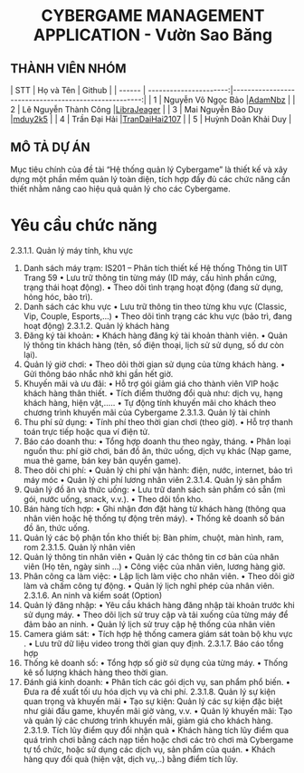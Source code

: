 <!-- Title -->
<h1 align="center"><b>CYBERGAME MANAGEMENT APPLICATION - Vườn Sao Băng</b></h1>

## THÀNH VIÊN NHÓM
<a name="thanhvien"></a>
| STT    | Họ và Tên              | Github                                               |
| ------ | ----------------------:|-----------------------------------------------------:|
| 1      | Nguyễn Võ Ngọc Bảo     |[AdamNbz](https://github.com/AdamNbz)                 |
| 2      | Lê Nguyễn Thành Công   |[LibraJeager](https://github.com/LibraJeager)         |
| 3      | Mai Nguyễn Bảo Duy     |[mduy2k5](https://github.com/mduy2k5)                 |
| 4      | Trần Đại Hải           |[TranDaiHai2107](https://github.com/TranDaiHai2107)   |
| 5      | Huỳnh Doãn Khải Duy                                                         |

## MÔ TẢ DỰ ÁN
Mục tiêu chính của đề tài “Hệ thống quản lý Cybergame” là thiết kế và xây dựng một phần mềm quản lý toàn diện, tích hợp đầy đủ các chức năng cần thiết nhằm nâng cao hiệu quả quản lý cho các Cybergame.
# Yêu cầu chức năng
2.3.1.1. Quản lý máy tính, khu vực
1. Danh sách máy trạm:
IS201 – Phân tích thiết kế Hệ thống Thông tin
UIT Trang 59
• Lưu trữ thông tin từng máy (ID máy, cấu hình phần cứng, trạng thái hoạt động).
• Theo dõi tình trạng hoạt động (đang sử dụng, hỏng hóc, bảo trì).
2. Danh sách các khu vực
• Lưu trữ thông tin theo từng khu vực (Classic, Vip, Couple, Esports,…)
• Theo dõi tình trạng các khu vực (bảo trì, đang hoạt động)
2.3.1.2. Quản lý khách hàng
1. Đăng ký tài khoản:
• Khách hàng đăng ký tài khoản thành viên.
• Quản lý thông tin khách hàng (tên, số điện thoại, lịch sử sử dụng, số dư còn lại).
2. Quản lý giờ chơi:
• Theo dõi thời gian sử dụng của từng khách hàng.
• Gửi thông báo nhắc nhở khi gần hết giờ.
3. Khuyến mãi và ưu đãi:
• Hỗ trợ gói giảm giá cho thành viên VIP hoặc khách hàng thân thiết.
• Tích điểm thưởng đổi quà như: dịch vụ, hạng khách hàng, hiện vật,…..
• Tự động tính khuyến mãi cho khách theo chương trình khuyến mãi của Cybergame
2.3.1.3. Quản lý tài chính
1. Thu phí sử dụng:
• Tính phí theo thời gian chơi (theo giờ).
• Hỗ trợ thanh toán trực tiếp hoặc qua ví điện tử.
2. Báo cáo doanh thu:
• Tổng hợp doanh thu theo ngày, tháng.
• Phân loại nguồn thu: phí giờ chơi, bán đồ ăn, thức uống, dịch vụ khác (Nạp game,
mua thẻ game, bán key bản quyền game).
3. Theo dõi chi phí:
• Quản lý chi phí vận hành: điện, nước, internet, bảo trì máy móc
• Quản lý chi phí lương nhân viên
2.3.1.4. Quản lý sản phẩm
1. Quản lý đồ ăn và thức uống:
• Lưu trữ danh sách sản phẩm có sẵn (mì gói, nước uống, snack, v.v.).
• Theo dõi tồn kho.
2. Bán hàng tích hợp:
• Ghi nhận đơn đặt hàng từ khách hàng (thông qua nhân viên hoặc hệ thống tự động
trên máy).
• Thống kê doanh số bán đồ ăn, thức uống.
3. Quản lý các bộ phận tồn kho thiết bị: Bàn phím, chuột, màn hình, ram, rom
2.3.1.5. Quản lý nhân viên
1. Quản lý thông tin nhân viên
• Quản lý các thông tin cơ bản của nhân viên (Họ tên, ngày sinh …)
• Công việc của nhân viên, lương hàng giờ.
2. Phân công ca làm việc:
• Lập lịch làm việc cho nhân viên.
• Theo dõi giờ làm và chấm công tự động.
• Quản lý lịch nghỉ phép của nhân viên.
2.3.1.6. An ninh và kiểm soát (Option)
1. Quản lý đăng nhập:
• Yêu cầu khách hàng đăng nhập tài khoản trước khi sử dụng máy.
• Theo dõi lịch sử truy cập và tải xuống của từng máy để đảm bảo an ninh.
• Quản lý lịch sử truy cập hệ thống của nhân viên
2. Camera giám sát:
• Tích hợp hệ thống camera giám sát toàn bộ khu vực .
• Lưu trữ dữ liệu video trong thời gian quy định.
2.3.1.7. Báo cáo tổng hợp
1. Thống kê doanh số:
• Tổng hợp số giờ sử dụng của từng máy.
• Thống kê số lượng khách hàng theo thời gian.
2. Đánh giá kinh doanh:
• Phân tích các gói dịch vụ, san phẩm phổ biến.
• Đưa ra đề xuất tối ưu hóa dịch vụ và chi phí.
2.3.1.8. Quản lý sự kiện quan trọng và khuyến mãi
• Tạo sự kiện: Quản lý các sự kiện đặc biệt như giải đấu game, khuyến mãi giờ
vàng, v.v.
• Quản lý khuyến mãi: Tạo và quản lý các chương trình khuyến mãi, giảm giá cho
khách hàng.
2.3.1.9. Tích lũy điểm quy đổi nhận quà
• Khách hàng tích lũy điểm qua quá trình chơi bằng cách nạp tiền hoặc chơi các trò
chơi mà Cybergame tự tổ chức, hoặc sử dụng các dịch vụ, sản phẩm của quán.
• Khách hàng quy đổi quà (hiện vật, dịch vụ,..) bằng điểm tích lũy.
